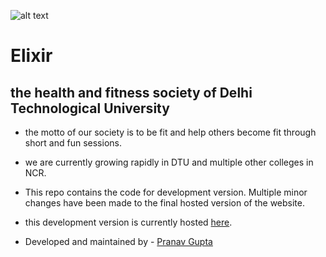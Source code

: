 ![alt text](https://pg07codes.github.io/elixirDTU/bannerImage.jpg)

# Elixir
## the health and fitness society of Delhi Technological University

- the motto of our society is to be fit and help others become fit through short and fun sessions.  

- we are currently growing rapidly in DTU and multiple other colleges in NCR.  

- This repo contains the code for development version. Multiple minor changes have been made to the final hosted version of the website.  

- this development version is currently hosted [here](https://pg07codes.github.io/elixirDTU).  

- Developed and maintained by - [Pranav Gupta](https://github.com/pg07codes/)
